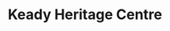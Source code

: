 ---
title: "Keady Heritage Centre"
address: "Keady Heritage Centre, Keady Heritage Centre The Old Mill 2 Kinelowen Street, Keady, Co. Armagh, BT60 3SU"
tel: "+44 (0)28 3753 9928"
county: "Armagh"
category: "Museums"
type: "Content"
lat: "54.24977111816406"
lng: "-6.7036051750183105"
---